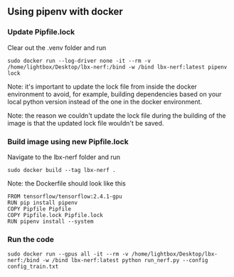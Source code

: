 ## Using pipenv with docker
### Update Pipfile.lock
Clear out the .venv folder and run
```
sudo docker run --log-driver none -it --rm -v /home/lightbox/Desktop/lbx-nerf:/bind -w /bind lbx-nerf:latest pipenv lock
```

Note: it's important to update the lock file from inside the docker environment to avoid, for example, building dependencies based on your local python version instead of the one in the docker environment. 

Note: the reason we couldn't update the lock file during the building of the image is that the updated lock file wouldn't be saved.

### Build image using new Pipfile.lock
Navigate to the lbx-nerf folder and run
```
sudo docker build --tag lbx-nerf .
```
Note: the Dockerfile should look like this
```
FROM tensorflow/tensorflow:2.4.1-gpu
RUN pip install pipenv
COPY Pipfile Pipfile
COPY Pipfile.lock Pipfile.lock
RUN pipenv install --system
```

### Run the code
```
sudo docker run --gpus all -it --rm -v /home/lightbox/Desktop/lbx-nerf:/bind -w /bind lbx-nerf:latest python run_nerf.py --config config_train.txt
```

